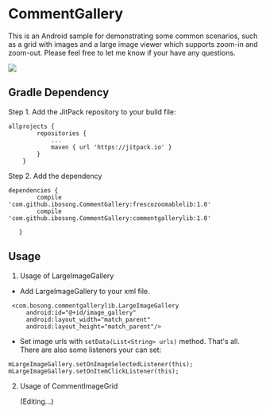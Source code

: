 # CommentGallery

This is an Android sample for demonstrating some common scenarios, such as a grid with images and a large image viewer
which supports zoom-in and zoom-out. Please feel free to let me know if your have any questions.

![](https://github.com/ibosong/CommentGallery/blob/master/CommentGallery.gif)

## Gradle Dependency

Step 1. Add the JitPack repository to your build file:
```
allprojects {
		repositories {
			...
			maven { url 'https://jitpack.io' }
		}
	}
 ```
 Step 2. Add the dependency
 ```
 dependencies {
         compile 'com.github.ibosong.CommentGallery:frescozoomablelib:1.0'
         compile 'com.github.ibosong.CommentGallery:commentgallerylib:1.0'

	}
 ```

## Usage

1. Usage of LargeImageGallery
 
  - Add LargeImageGallery to your xml file.
  
   ```
    <com.bosong.commentgallerylib.LargeImageGallery
        android:id="@+id/image_gallery"
        android:layout_width="match_parent"
        android:layout_height="match_parent"/>
   ```
   
    
  - Set image urls with `setData(List<String> urls)` method.
  That's all. There are also some listeners your can set:
  
   ```
   mLargeImageGallery.setOnImageSelectedListener(this);
   mLargeImageGallery.setOnItemClickListener(this);
   ```


2. Usage of CommentImageGrid

    (Editing...)
